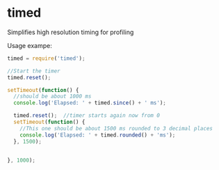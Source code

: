 timed
======

Simplifies high resolution timing for profiling

Usage exampe:

```javascript
timed = require('timed');

//Start the timer
timed.reset();

setTimeout(function() {
  //should be about 1000 ms
  console.log('Elapsed: ' + timed.since() + ' ms');  

  timed.reset();  //timer starts again now from 0
  setTimeout(function() {
    //This one should be about 1500 ms rounded to 3 decimal places
    console.log('Elapsed: ' + timed.rounded() + 'ms');
  }, 1500);
  

}, 1000);

```

